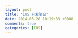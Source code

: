 ```yaml
---
layout: post
title: "IOS 开发笔记"
date: 2014-03-28 10:19:33 +0800
comments: true
categories: [IOS]
---
```


